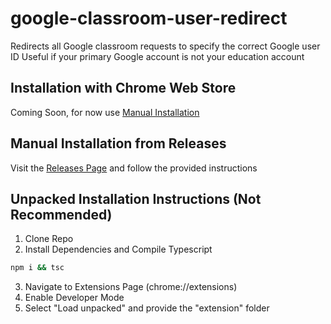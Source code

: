 # google-classroom-user-redirect

Redirects all Google classroom requests to specify the correct Google user ID
Useful if your primary Google account is not your education account

## Installation with Chrome Web Store

Coming Soon, for now use [Manual Installation](t#manual-installation-from-releases)

## Manual Installation from Releases

Visit the [Releases Page](https://github.com/MatthewCash/google-classroom-user-redirect/releases) and follow the provided instructions

## Unpacked Installation Instructions (Not Recommended)

1. Clone Repo
2. Install Dependencies and Compile Typescript

```sh
npm i && tsc
```

3. Navigate to Extensions Page (chrome://extensions)
4. Enable Developer Mode
5. Select "Load unpacked" and provide the "extension" folder

